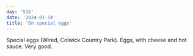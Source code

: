 ```yaml
---
day: '516'
date: '2024-01-14'
title: 'On special eggs'
---
```


Special eggs (Wired, Colwick Country Park). Eggs, with cheese and hot sauce. Very good.
